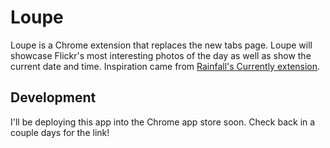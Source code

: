 Loupe
=====

Loupe is a Chrome extension that replaces the new tabs page.  Loupe will showcase Flickr's most interesting photos of the day as well as show the current date and time.  Inspiration came from [Rainfall's Currently extension](https://chrome.google.com/webstore/detail/currently/ojhmphdkpgbibohbnpbfiefkgieacjmh).

Development
-----------

I'll be deploying this app into the Chrome app store soon.  Check back in a couple days for the link!
